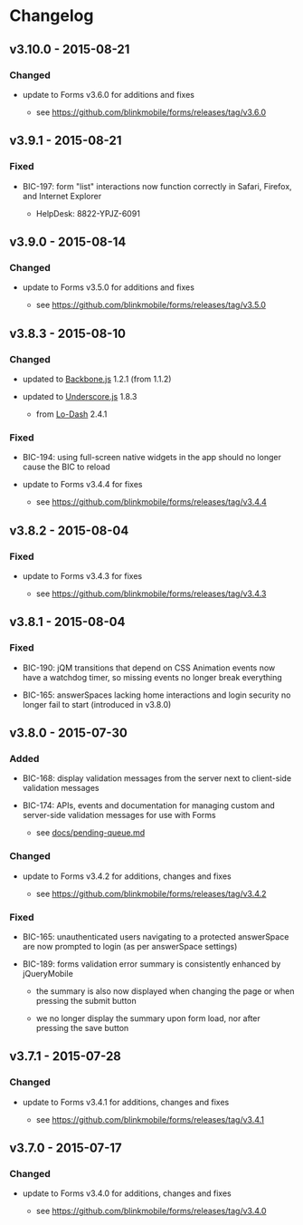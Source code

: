 # Changelog


## v3.10.0 - 2015-08-21


### Changed

- update to Forms v3.6.0 for additions and fixes

    - see https://github.com/blinkmobile/forms/releases/tag/v3.6.0


## v3.9.1 - 2015-08-21


### Fixed

- BIC-197: form "list" interactions now function correctly in Safari, Firefox,
  and Internet Explorer

    - HelpDesk: 8822-YPJZ-6091


## v3.9.0 - 2015-08-14


### Changed

- update to Forms v3.5.0 for additions and fixes

    - see https://github.com/blinkmobile/forms/releases/tag/v3.5.0


## v3.8.3 - 2015-08-10


### Changed

- updated to [Backbone.js](http://backbonejs.org/#changelog) 1.2.1 (from 1.1.2)

- updated to [Underscore.js](http://underscorejs.org/#changelog) 1.8.3

    - from [Lo-Dash](https://github.com/lodash/lodash/wiki/Changelog) 2.4.1


### Fixed

- BIC-194: using full-screen native widgets in the app should no longer cause
  the BIC to reload

- update to Forms v3.4.4 for fixes

    - see https://github.com/blinkmobile/forms/releases/tag/v3.4.4


## v3.8.2 - 2015-08-04


### Fixed

- update to Forms v3.4.3 for fixes

    - see https://github.com/blinkmobile/forms/releases/tag/v3.4.3


## v3.8.1 - 2015-08-04


### Fixed

- BIC-190: jQM transitions that depend on CSS Animation events now have a
  watchdog timer, so missing events no longer break everything

- BIC-165: answerSpaces lacking home interactions and login security no longer
  fail to start (introduced in v3.8.0)


## v3.8.0 - 2015-07-30


### Added

- BIC-168: display validation messages from the server next to client-side
  validation messages

- BIC-174: APIs, events and documentation for managing custom and server-side
  validation messages for use with Forms

    - see [docs/pending-queue.md](docs/pending-queue.md)


### Changed

- update to Forms v3.4.2 for additions, changes and fixes

    - see https://github.com/blinkmobile/forms/releases/tag/v3.4.2

### Fixed

- BIC-165: unauthenticated users navigating to a protected answerSpace are now
  prompted to login (as per answerSpace settings)

- BIC-189: forms validation error summary is consistently enhanced by
  jQueryMobile

    - the summary is also now displayed when changing the page or when pressing
      the submit button

    - we no longer display the summary upon form load, nor after pressing the
      save button


## v3.7.1 - 2015-07-28


### Changed

- update to Forms v3.4.1 for additions, changes and fixes

    - see https://github.com/blinkmobile/forms/releases/tag/v3.4.1


## v3.7.0 - 2015-07-17


### Changed

- update to Forms v3.4.0 for additions, changes and fixes

    - see https://github.com/blinkmobile/forms/releases/tag/v3.4.0
